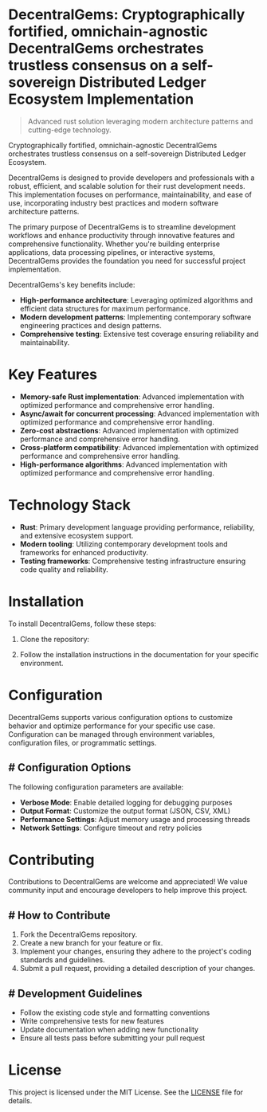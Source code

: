 <!-- fallback_DecentralGems_20250803212454_89104 -->

# DecentralGems: Cryptographically fortified, omnichain-agnostic DecentralGems orchestrates trustless consensus on a self-sovereign Distributed Ledger Ecosystem Implementation
> Advanced rust solution leveraging modern architecture patterns and cutting-edge technology.

Cryptographically fortified, omnichain-agnostic DecentralGems orchestrates trustless consensus on a self-sovereign Distributed Ledger Ecosystem.

DecentralGems is designed to provide developers and professionals with a robust, efficient, and scalable solution for their rust development needs. This implementation focuses on performance, maintainability, and ease of use, incorporating industry best practices and modern software architecture patterns.

The primary purpose of DecentralGems is to streamline development workflows and enhance productivity through innovative features and comprehensive functionality. Whether you're building enterprise applications, data processing pipelines, or interactive systems, DecentralGems provides the foundation you need for successful project implementation.

DecentralGems's key benefits include:

* **High-performance architecture**: Leveraging optimized algorithms and efficient data structures for maximum performance.
* **Modern development patterns**: Implementing contemporary software engineering practices and design patterns.
* **Comprehensive testing**: Extensive test coverage ensuring reliability and maintainability.

# Key Features

* **Memory-safe Rust implementation**: Advanced implementation with optimized performance and comprehensive error handling.
* **Async/await for concurrent processing**: Advanced implementation with optimized performance and comprehensive error handling.
* **Zero-cost abstractions**: Advanced implementation with optimized performance and comprehensive error handling.
* **Cross-platform compatibility**: Advanced implementation with optimized performance and comprehensive error handling.
* **High-performance algorithms**: Advanced implementation with optimized performance and comprehensive error handling.

# Technology Stack

* **Rust**: Primary development language providing performance, reliability, and extensive ecosystem support.
* **Modern tooling**: Utilizing contemporary development tools and frameworks for enhanced productivity.
* **Testing frameworks**: Comprehensive testing infrastructure ensuring code quality and reliability.

# Installation

To install DecentralGems, follow these steps:

1. Clone the repository:


2. Follow the installation instructions in the documentation for your specific environment.

# Configuration

DecentralGems supports various configuration options to customize behavior and optimize performance for your specific use case. Configuration can be managed through environment variables, configuration files, or programmatic settings.

## # Configuration Options

The following configuration parameters are available:

* **Verbose Mode**: Enable detailed logging for debugging purposes
* **Output Format**: Customize the output format (JSON, CSV, XML)
* **Performance Settings**: Adjust memory usage and processing threads
* **Network Settings**: Configure timeout and retry policies

# Contributing

Contributions to DecentralGems are welcome and appreciated! We value community input and encourage developers to help improve this project.

## # How to Contribute

1. Fork the DecentralGems repository.
2. Create a new branch for your feature or fix.
3. Implement your changes, ensuring they adhere to the project's coding standards and guidelines.
4. Submit a pull request, providing a detailed description of your changes.

## # Development Guidelines

* Follow the existing code style and formatting conventions
* Write comprehensive tests for new features
* Update documentation when adding new functionality
* Ensure all tests pass before submitting your pull request

# License

This project is licensed under the MIT License. See the [LICENSE](https://github.com/xgek/DecentralGems/blob/main/LICENSE) file for details.
